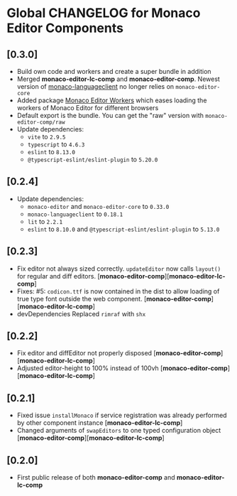 # Global CHANGELOG for Monaco Editor Components

## [0.3.0]

* Build own code and workers and create a super bundle in addition
* Merged **monaco-editor-lc-comp** and **monaco-editor-comp**. Newest version of [monaco-languageclient](https://github.com/TypeFox/monaco-languageclient) no longer relies on `monaco-editor-core`
* Added package [Monaco Editor Workers](./packages/monaco-editor-workers) which eases loading the workers of Monaco Editor for different browsers
* Default export is the bundle. You can get the "raw" version with `monaco-editor-comp/raw`
* Update dependencies:
  * `vite` to `2.9.5`
  * `typescript` to `4.6.3`
  * `eslint` to `8.13.0`
  * `@typescript-eslint/eslint-plugin` to `5.20.0`

## [0.2.4]

* Update dependencies:
  * `monaco-editor` and `monaco-editor-core` to `0.33.0`
  * `monaco-languageclient` to `0.18.1`
  * `lit` to `2.2.1`
  * `eslint` to `8.10.0` and `@typescript-eslint/eslint-plugin` to `5.13.0`

## [0.2.3]

* Fix editor not always sized correctly. `updateEditor` now calls `layout()` for regular and diff editors. [**monaco-editor-comp**][**monaco-editor-lc-comp**]
* Fixes: #5: `codicon.ttf` is now contained in the dist to allow loading of true type font outside the web component. [**monaco-editor-comp**][**monaco-editor-lc-comp**]
* devDependencies Replaced `rimraf` with `shx`

## [0.2.2]

* Fix editor and diffEditor not properly disposed [**monaco-editor-comp**][**monaco-editor-lc-comp**]
* Adjusted editor-height to 100% instead of 100vh [**monaco-editor-comp**][**monaco-editor-lc-comp**]

## [0.2.1]

* Fixed issue `installMonaco` if service registration was already performed by other component instance [**monaco-editor-lc-comp**]
* Changed arguments of `swapEditors` to one typed configuration object [**monaco-editor-comp**][**monaco-editor-lc-comp**]

## [0.2.0]

* First public release of both **monaco-editor-comp** and **monaco-editor-lc-comp**
